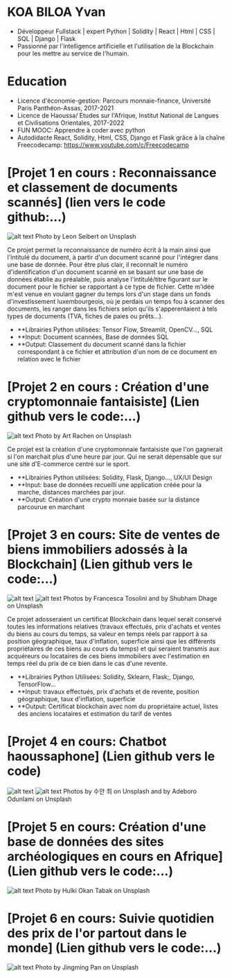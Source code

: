# KOA BILOA Yvan 
* Développeur Fullstack | expert Python | Solidity | React | Html | CSS | SQL | Django | Flask
* Passionné par l'intelligence artificielle et l'utilisation de la Blockchain pour les mettre au service de l'humain. 

# Education
* Licence d'économie-gestion: Parcours monnaie-finance, Université Paris Panthéon-Assas, 2017-2021
* Licence de Haoussa/ Etudes sur l'Afrique, Institut National de Langues et Civilisations Orientales, 2017-2022
* FUN MOOC: Apprendre à coder avec python
* Autodidacte React, Solidity, Html, CSS, Django et Flask grâce à la chaîne Freecodecamp: https://www.youtube.com/c/Freecodecamp

# [Projet 1 en cours : Reconnaissance et classement de documents scannés] (lien vers le code github:...)
![alt text](leon-seibert-9i5eqBarv-k-unsplash.jpg)
Photo by Leon Seibert on Unsplash

Ce projet permet la reconnaissance de numéro écrit à la main ainsi que l'intitulé du document, à partir d'un document scanné pour l'intégrer dans une base de donnée. Pour être plus clair, il reconnaît le numéro d'identification d'un document scanné en se basant sur une base de données établie au préalable, puis analyse l'intitulé/titre figurant sur le document pour le fichier se rapportant à ce type de fichier. Cette m'idée m'est venue en voulant gagner du temps lors d'un stage dans un fonds d'investissement luxembourgeois, où je perdais un temps fou à scanner des documents, les ranger dans les fichiers selon qu'ils s'apperentaient à tels types de documents (TVA, fiches de paies ou prêts...). 
* **Librairies Python utilisées: Tensor Flow, Streamlit, OpenCV..., SQL
* **Input: Document scannées, Base de données SQL
* **Output: Classement du document scanné dans la fichier correspondant à ce fichier et attribution d'un nom de ce document en relation avec le fichier

# [Projet 2 en cours : Création d'une cryptomonnaie fantaisiste] (Lien github vers le code:...)
![alt text](art-rachen-yJpjLD3c9bU-unsplash.jpg)
Photo by Art Rachen on Unsplash  

Ce projet est la création d'une cryptomonnaie fantaisiste que l'on gagnerait si l'on marchait plus d'une heure par jour. Qui ne serait dépensable que sur une site d'E-commerce centré sur le sport. 
* **Librairies Python utilisées: Solidity, Flask, Django..., UX/UI Design 
* **Input: base de données recueilli une application créée pour la marche, distances marchées par jour. 
* **Output: Création d'une crypto monnaie basée sur la distance parcourue en marchant

# [Projet 3 en cours: Site de ventes de biens immobiliers adossés à la Blockchain] (Lien github vers le code:...)
![alt text](francesca-tosolini-tHkJAMcO3QE-unsplash.jpg)
![alt text](shubham-dhage-T9rKvI3N0NM-unsplash.jpg)
Photos by Francesca Tosolini and by Shubham Dhage on Unsplash

Ce projet adosseraient un certificat Blockchain dans lequel serait conservé toutes les informations relatives (travaux effectués, prix d'achats et ventes du biens au cours du temps, sa valeur en temps réels par rapport à sa position géographique, taux d'inflation, superficie ainsi que les différents propriétaires de ces biens au cours du temps) et qui seraient transmis aux acquéreurs ou locataires de ces biens immobiliers avec l'estimation en temps réel du prix de ce bien dans le cas d'une revente. 
* **Librairies Python Utilisées: Solidity, Sklearn, Flask;, Django, TensorFlow...
* **Input: travaux effectués, prix d'achats et de revente, position géographique, taux d'inflation, superficie
* **Output: Certificat blockchain avec nom du propriétaire actuel, listes des anciens locataires et estimation du tarif de ventes

# [Projet 4 en cours: Chatbot haoussaphone] (Lien github vers le code)
![alt text](suanmoo-tXB7yfP9gg0-unsplash.jpg)
![alt text](adeboro-odunlami-ZfanC6Eg9nE-unsplash.jpg)
Photos by 수안 최 on Unsplash and by Adeboro Odunlami on Unsplash

# [Projet 5 en cours: Création d'une base de données des sites archéologiques en cours en Afrique] (Lien github vers le code:...)
![alt text](hulki-okan-tabak-T9HLn-g6Cmo-unsplash.jpg)
Photo by Hulki Okan Tabak on Unsplash

# [Projet 6 en cours: Suivie quotidien des prix de l'or partout dans le monde] (Lien github vers le code:...)
![alt text](jingming-pan-iYsrkq5qq0Q-unsplash.jpg)
Photo by Jingming Pan on Unsplash
